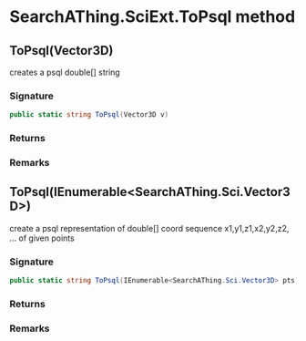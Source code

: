 # SearchAThing.SciExt.ToPsql method
## ToPsql(Vector3D)
creates a psql double[] string

### Signature
```csharp
public static string ToPsql(Vector3D v)
```
### Returns

### Remarks

## ToPsql(IEnumerable<SearchAThing.Sci.Vector3D>)
create a psql representation of double[] coord sequence x1,y1,z1,x2,y2,z2, ... of given points

### Signature
```csharp
public static string ToPsql(IEnumerable<SearchAThing.Sci.Vector3D> pts)
```
### Returns

### Remarks

